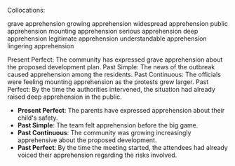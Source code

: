 Collocations:

grave apprehension
growing apprehension
widespread apprehension
public apprehension
mounting apprehension
serious apprehension
deep apprehension
legitimate apprehension
understandable apprehension
lingering apprehension


Present Perfect: The community has expressed grave apprehension about the proposed development plan.
Past Simple: The news of the outbreak caused apprehension among the residents.
Past Continuous: The officials were feeling mounting apprehension as the protests grew larger.
Past Perfect: By the time the authorities intervened, the situation had already raised deep apprehension in the public.


- **Present Perfect**: The parents have expressed apprehension about their child's safety.
- **Past Simple**: The team felt apprehension before the big game.
- **Past Continuous**: The community was growing increasingly apprehensive about the proposed development.
- **Past Perfect**: By the time the meeting started, the attendees had already voiced their apprehension regarding the risks involved.